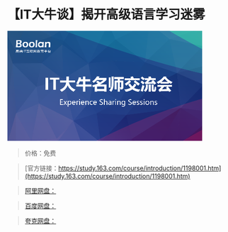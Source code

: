 # 【IT大牛谈】揭开高级语言学习迷雾

![img](../../../assets/study163/free/8C061B447BA5EEB45B87D07ADD67D7CA.png)

> 价格：免费

> [官方链接：https://study.163.com/course/introduction/1198001.htm](https://study.163.com/course/introduction/1198001.htm)

> [阿里网盘：]()

> [百度网盘：]()

> [夸克网盘：]()
